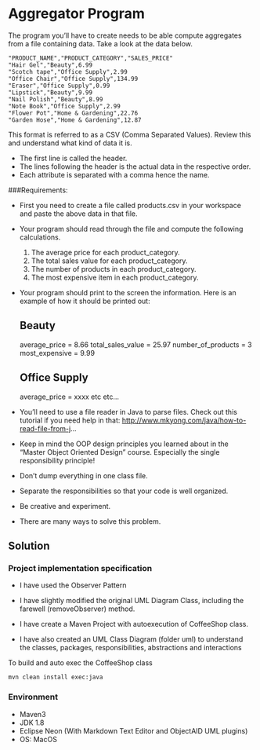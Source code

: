 # Aggregator Program

The program you’ll have to create needs to be able compute aggregates from a file containing data. 
Take a look at the data below.

	"PRODUCT_NAME","PRODUCT_CATEGORY","SALES_PRICE"
	"Hair Gel","Beauty",6.99
	"Scotch tape","Office Supply",2.99
	"Office Chair","Office Supply",134.99
	"Eraser","Office Supply",0.99
	"Lipstick","Beauty",9.99
	"Nail Polish","Beauty",8.99
	"Note Book","Office Supply",2.99
	"Flower Pot","Home & Gardening",22.76
	"Garden Hose","Home & Gardening",12.87

This format is referred to as a CSV (Comma Separated Values). 
Review this and understand what kind of data it is. 

- The first line is called the header. 
- The lines following the header is the actual data in the respective order. 
- Each attribute is separated with a comma hence the name.

###Requirements:
- First you need to create a file called products.csv in your workspace and paste the above data in that file.

- Your program should read through the file and compute the following calculations.

	1) The average price for each product_category.
	2) The total sales value for each product_category.	
	3) The number of products in each product_category.
	4) The most expensive item in each product_category.

- Your program should print to the screen the information. Here is an example of how it should be printed out:


	Beauty
	----------------------------------
	average_price = 8.66
	total_sales_value = 25.97
	number_of_products = 3
	most_expensive = 9.99
	
	Office Supply
	----------------------------------
	average_price = xxxx
	etc etc...

- You’ll need to use a file reader in Java to parse files. Check out this tutorial if you need help in that: http://www.mkyong.com/java/how-to-read-file-from-j...

- Keep in mind the OOP design principles you learned about in the “Master Object Oriented Design” course. Especially the single responsibility principle! 
- Don’t dump everything in one class file. 
- Separate the responsibilities so that your code is well organized. 
- Be creative and experiment. 
- There are many ways to solve this problem.

## Solution

### Project implementation specification

- I have used the Observer Pattern
- I have slightly modified the original UML Diagram Class, including the farewell (removeObserver) method.
- I have create a Maven Project with autoexecution of CoffeeShop class.

- I have also created an UML Class Diagram (folder uml) to understand the classes, packages, responsibilities, abstractions and interactions

 To build and auto exec the CoffeeShop class

	mvn clean install exec:java

### Environment
- Maven3
- JDK 1.8
- Eclipse Neon (With Markdown Text Editor and ObjectAID UML plugins)
- OS: MacOS
